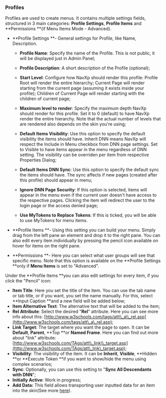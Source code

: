### Profiles

Profiles are used to create menus. It contains multiple settings fields, structured in 3 main categories: **Profile Settings**, **Profile Items** and **Permissions **\(if Menu Items Mode - Advanced\).

* **Profile Settings **- General settings for Profile, like Name, Description.

  * **Profile Name**: Specify the name of the Profile. This is not public, it will be displayed just in Admin Panel;

  * **Profile Description**: A short description of the Profile \(optional\);

  * **Start Level**: Configure how NavXp should render this profile: Profile Root will render the entire hierarchy; Current Page will render starting from the current page \(assuming it exists inside your profile\); Children of Current Page will render starting with the children of current page;

  * **Maximum level to render**: Specify the maximum depth NavXp should render for this profile. Set it to 0 \(default\) to have NavXp render the entire hierarchy. Note that the actual number of levels that are rendered also depends on the skin you're using;

  * **Default Items Visibility**: Use this option to specify the default visibility the items should have. Inherit DNN means NavXp will respect the Include in Menu checkbox from DNN page settings. Set to Visible to have items appear in the menu regardless of DNN setting. The visibility can be overriden per item from respective Properties Dialog;

  * **Default Items DNN Sync**: Use this option to specify the default sync the items should have. The sync affects if new pages \(created after this profile\) should appear in menu;

  * **Ignore DNN Page Security**: If this option is selected, items will appear in the menu even if the current user doesn't have access to the respective pages. Clicking the item will redirect the user to the login page or the access denied page;

  * **Use MyTokens to Replace Tokens**: If this is ticked, you will be able to use MyTokens for menu items.

* **Profile Items **- Using this setting you can build your menu. Simply drag from the left pane an element and drop it to the right pane. You can also edit every item individually by pressing the pencil icon available on hover for items on the right pane.

* **Permissions **- Here you can select what user groups will see that specific menu. Note that this option is available on the **Profile Settings **only if **Menu Items** is set to "Advanced".

Under the **Profile Items **you can also edit settings for every item, if you click the "Pencil" icon:

* **Item Title**: Here you set the title of the item. You can use the tab name or tab title, or if you want, you set the name manually. For this, select **Input Caption **and a new field will be added below;
* **Item Alternative Text**: The alternative text that will be added to the item;
* **Rel Attribute**: Select the desired "**Rel**" attribute. Here you can see more info about this: [http://www.w3schools.com/tags/att\\_a\\_rel.asp](http://www.w3schools.com/tags/att\_a\_rel.asp);
* **Link Target**: The target where you want the page to open. It can be **Default**, **Parent**, **Top **or **Named Frame**. Here you can find out more about "link" attribute: [http://www.w3schools.com/TAgs/att\\_link\\_target.asp](http://www.w3schools.com/TAgs/att\_link\_target.asp);
* **Visibility**: The visibility of the item. It can be **Inherit**, **Visible**, **Hidden **or **Execute Token **if you want to show/hide the menu using complex scenarios;
* **Sync**: Optionally, you can use this setting to "**Sync All Descendants with DNN**";
* **Initially Active**: Work in progress;
* **Add Data:** This field allows transporting user inputted data for an item into the skin\(See more [here](/add-data.md "Here")\).



